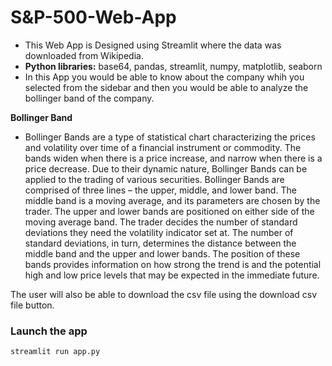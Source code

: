# S&P-500-Web-App

- This Web App is Designed using Streamlit where the data was downloaded from Wikipedia.
- **Python libraries:** base64, pandas, streamlit, numpy, matplotlib, seaborn 
- In this App you would be able to know about the company whih you selected from the sidebar and then you would be able to analyze the bollinger band of the company.

**Bollinger Band**

- Bollinger Bands are a type of statistical chart characterizing the prices and volatility over time of a financial instrument or commodity. The bands widen when there is a price increase, and narrow when there is a price decrease. Due to their dynamic nature, Bollinger Bands can be applied to the trading of various securities. Bollinger Bands are comprised of three lines – the upper, middle, and lower band. The middle band is a moving average, and its parameters are chosen by the trader. The upper and lower bands are positioned on either side of the moving average band. The trader decides the number of standard deviations they need the volatility indicator set at. The number of standard deviations, in turn, determines the distance between the middle band and the upper and lower bands. The position of these bands provides information on how strong the trend is and the potential high and low price levels that may be expected in the immediate future.

The user will also be able to download the csv file using the download csv file button.


###  Launch the app

```
streamlit run app.py
```
